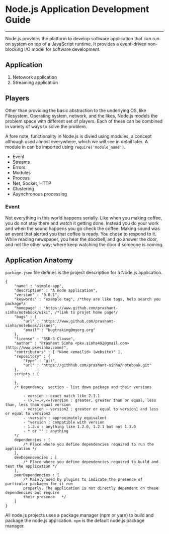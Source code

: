 # Node.js Application Development Guide
---
Node.js provides the platform to develop software application that can run on system on top of a JavaScript runtime. It provides a event-driven non-blocking I/O model for software development.

## Application
1. Netowork application
2. Streaming application

## Players
Other than providing the basic abstraction to the underlying OS, like Filesystem, Operating system, network, and the likes, Node.js models the problem space with different set of players. Each of these can be combined in variety of ways to solve the problem.

A fore note, functionality in Node.js is divied using modules, a concept although used almost everywhere, which we will see in detail later. A module in can be imported using `require('module_name')`.

* Event
* Streams
* Errors
* Modules
* Process
* Net, Socket, HTTP
* Clustering
* Asynchronous processing

### Event
Not everything in this world happens serially. Like when you making coffee, you do not stay there and watch it getting done. Instead you do your work and when the sound happens you go check the coffee. Making sound was an event that alerted you that coffee is ready. You chose to respond to it. While reading newspaper, you hear the doorbell, and go answer the door, and not the other way; where keep watching the door if someone is coming.

## Application Anatomy
`package.json` file defines is the project description for a Node.js application.

```
{
    "name" : "simple-app",
    "description" : "A node application",
    "version" : "0.0.1",
    "keywords" : "example tag", /*they are like tags, help search you package*/
    "homepage" : "https://www.github.com/prashant-sinha/notebook/wiki", /*link to projet home page*/
    "bugs" : {
        "url" : "https://www.github.com/prashant-sinha/notebook/issues",
        "email" : "bugtraking@myorg.org"
    },
    "license" : "BSD-3-Clause", 
    "author" : "Prashant Sinha <pkv.sinha492@gmail.com> (http://www.pkvsinha.comm)",
    "contributors" : [ "Name <emailid> (website)" ],
    "repository" : {
        "type" : "git",
        "url" : "https://githhub.com/prashant-sinha/notebook.git"
    },
    scripts : {

    },
    /* Dependency  section - list down package and their versions
        
        - version : exact match like 2.1.1
        - (>,>=,<,<=)version : greater, greater than or equal, less than, less than equal version
        - version - version2 : greater or equal to version1 and less or equal to version2
        - ~version : approximately equivalent
        - ^version : compatible with version
        - 1.2.x : anything like 1.2.0, 1.2.1 but not 1.3.0
        - * or "" : anything
    */
    dependencies : [
        /* Place where you define dependencies required to run the application */
    ],
    devDependencies : [
        /* Place where you define dependencies required to build and test the application */
    ],
    peerDependencies : [
        /* Mainly used by plugins to indicate the presence of particular packages for it run 
        properly. The application is not directly dependent on these dependencies but require 
        their presence   */
    ]
}
```

All node.js projects uses a package manager (npm or yarn) to build and package the node.js application. `npm` is the default node.js package manager.